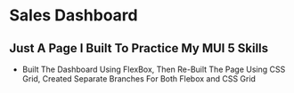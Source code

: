 # Sales Dashboard

## Just A Page I Built To Practice My MUI 5 Skills

- Built The Dashboard Using FlexBox, Then Re-Built The Page Using CSS Grid, Created Separate Branches For Both Flebox and CSS Grid
